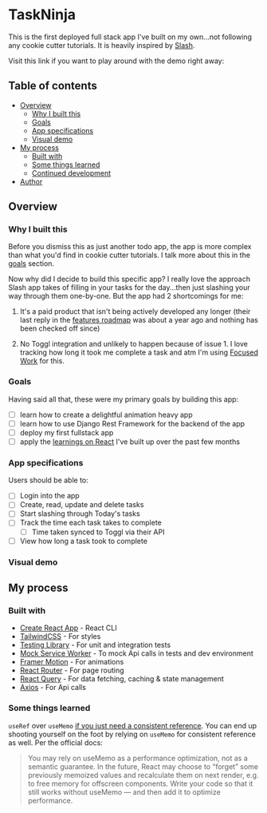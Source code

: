 # TaskNinja

This is the first deployed full stack app I've built on my own...not following any cookie cutter tutorials. It is heavily inspired by [Slash](https://getslash.co).

Visit this link if you want to play around with the demo right away:

## Table of contents

- [Overview](#overview)
  - [Why I built this](#why-i-built-this)
  - [Goals](#goals)
  - [App specifications](#app-specifications)
  - [Visual demo]()
- [My process]()
  - [Built with](#built-with)
  - [Some things learned](#some-things-learned)
  - [Continued development]()
- [Author]()

## Overview

### Why I built this

Before you dismiss this as just another todo app, the app is more complex
than what you'd find in cookie cutter tutorials. I talk more about this in the
[goals](#goals) section.

Now why did I decide to build this specific app? I really love the approach Slash app takes of filling in your tasks for the day...then just slashing your way through them one-by-one. But the app had 2 shortcomings for me:

1. It's a paid product that isn't being actively developed any longer (their last reply in the [features roadmap](https://slash.nolt.io/top) was about a year ago and nothing has been checked off since)

2. No Toggl integration and unlikely to happen because of issue 1. I love tracking how long it took me complete a task and atm I'm using [Focused Work](https://focusedwork.app/) for this.

### Goals

Having said all that, these were my primary goals by building this app:

- [ ] learn how to create a delightful animation heavy app
- [ ] learn how to use Django Rest Framework for the backend of the app
- [ ] deploy my first fullstack app
- [ ] apply the [learnings on React]() I've built up over the past few months

### App specifications

Users should be able to:

- [ ] Login into the app
- [ ] Create, read, update and delete tasks
- [ ] Start slashing through Today's tasks
- [ ] Track the time each task takes to complete
  - [ ] Time taken synced to Toggl via their API
- [ ] View how long a task took to complete

### Visual demo

## My process

### Built with

- [Create React App](https://create-react-app.dev/) - React CLI
- [TailwindCSS](https://tailwindcss.com/) - For styles
- [Testing Library](https://testing-library.com/) - For unit and integration tests
- [Mock Service Worker]() - To mock Api calls in tests and dev environment
- [Framer Motion](https://testing-library.com/) - For animations
- [React Router](https://reactrouter.com/) - For page routing
- [React Query](https://react-query.tanstack.com/) - For data fetching, caching & state management
- [Axios](https://axios-http.com/docs/intro) - For Api calls

### Some things learned

`useRef` over `useMemo` [if you just need a consistent reference](https://blog.logrocket.com/rethinking-hooks-memoization/). You can end up shooting yourself on the foot
by relying on `useMemo` for consistent reference as well. Per the official docs:

> You may rely on useMemo as a performance optimization, not as a semantic guarantee. In the future, React may choose to “forget” some previously memoized values and recalculate them on next render, e.g. to free memory for offscreen components. Write your code so that it still works without useMemo — and then add it to optimize performance.

